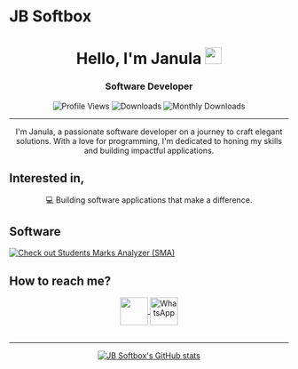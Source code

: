 # JB Softbox

<h1 align="center">Hello, I'm Janula <img src="https://media.giphy.com/media/hvRJCLFzcasrR4ia7z/giphy.gif" width="30px"/></h1>
<h3 align="center">Software Developer</h3>

<div align="center">
  
![Profile Views](https://komarev.com/ghpvc/?username=jbsoftboxsl&color=blue)
![Downloads](https://img.shields.io/github/downloads/Jbsoftboxsl/S.M.A_Free_download/total)
![Monthly Downloads](https://img.shields.io/github/downloads/Jbsoftboxsl/S.M.A_Free_download/latest/total?label=Monthly%20Downloads)

</div>

---

<p align="center">
  I'm Janula, a passionate software developer on a journey to craft elegant solutions. With a love for programming, I'm dedicated to honing my skills and building impactful applications.
</p>

## Interested in,
<div align="center">
  <div>💻 Building software applications that make a difference.</div>
</div>

## Software
[![Check out Students Marks Analyzer (SMA)](https://img.shields.io/badge/Check%20out-SMA-blue)](https://github.com/Jbsoftboxsl/S.M.A_Free_download)

## How to reach me?
<div align="center">
  <a href="https://t.me/Jbsoftbox" target="blank">
    <img align="center" src="https://upload.wikimedia.org/wikipedia/commons/thumb/8/82/Telegram_logo.svg/240px-Telegram_logo.svg.png" width="50" />
  </a>

  <a href="https://wa.me/94703640017" target="blank">
    <img align="center" src="https://upload.wikimedia.org/wikipedia/commons/thumb/6/6b/WhatsApp.svg/240px-WhatsApp.svg.png" alt="WhatsApp" width="50" />
  </a>
</div>
<br>

---

<div align="center">
  
[![JB Softbox's GitHub stats](https://github-readme-stats.vercel.app/api?username=Jbsoftboxsl&show_icons=true&theme=tokyonight)](https://github.com/Jbsoftboxsl)

</div>
